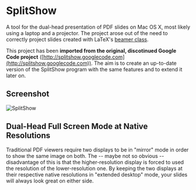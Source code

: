 # SplitShow #
A tool for the dual-head presentation of PDF slides on Mac OS X, most likely using a laptop and a projector. The project arose out of the need to correctly project slides created with LaTeX's [beamer class](https://www.ctan.org/pkg/beamer).

This project has been **imported from the original, discotinued Google Code project** ([http://splitshow.googlecode.com](http://splitshow.googlecode.com)).
The aim is to create an up-to-date version of the SplitShow program with the same features and to extend it later on.

## Screenshot ##
![SplitShow](/../legacy/doc/screenshot/shot_composite.png)

## Dual-Head Full Screen Mode at Native Resolutions ##
Traditional PDF viewers require two displays to be in "mirror" mode in order to show the same image on both. The -- maybe not so obvious -- disadvantage of this is that the higher-resolution display is forced to used the resolution of the lower-resolution one. By keeping the two displays at their respective native resolutions in "extended desktop" mode, your slides will always look great on either side.